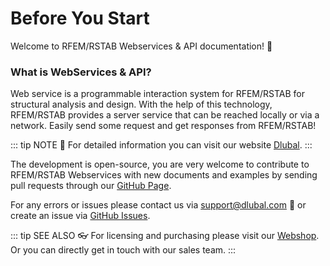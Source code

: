 # Before You Start

Welcome to RFEM/RSTAB Webservices & API documentation! :book:

### What is WebServices & API? 

Web service is a programmable interaction system for RFEM/RSTAB for structural analysis and design. With the help of this technology, RFEM/RSTAB provides a server service that can be reached locally or via a network. Easily send some request and get responses from RFEM/RSTAB!

::: tip NOTE 🚩
For detailed information you can visit our website [Dlubal](https://www.dlubal.com/en/solutions/online-services/webservice-and-api).
:::

The development is open-source, you are very welcome to contribute to RFEM/RSTAB Webservices with new documents and examples by sending pull requests through our [GitHub Page](https://github.com/Dlubal-Software).

For any errors or issues please contact us via support@dlubal.com :e-mail: or create an issue via [GitHub Issues](https://github.com/Dlubal-Software/RFEM_Python_Client/issues).


::: tip SEE ALSO 👓
For licensing and purchasing please visit our [Webshop](https://www.dlubal.com/en/webshop). Or you can directly get in touch with our sales team.
:::